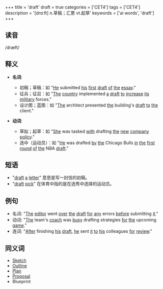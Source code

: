 +++
title = 'draft'
draft = true
categories = ['CET4']
tags = ['CET4']
description = '[drɑːft] n.草稿；汇票 vt.起草'
keywords = ['ai words', 'draft']
+++

## 读音
/dræft/

## 释义
- **名词**:
  - 初稿；草稿：如 "[He](/post/he/) submitted [his](/post/his/) [first](/post/first/) [draft](/post/draft/) [of](/post/of/) [the](/post/the/) [essay](/post/essay/)."
  - 征兵；征召：如 "[The](/post/the/) [country](/post/country/) implemented [a](/post/a/) [draft](/post/draft/) [to](/post/to/) [increase](/post/increase/) [its](/post/its/) [military](/post/military/) forces."
  - 设计图；蓝图：如 "[The](/post/the/) architect presented [the](/post/the/) building's [draft](/post/draft/) [to](/post/to/) [the](/post/the/) client."

- **动词**:
  - 草拟；起草：如 "[She](/post/she/) was tasked [with](/post/with/) drafting [the](/post/the/) [new](/post/new/) [company](/post/company/) [policy](/post/policy/)."
  - 选中（运动员）：如 "[He](/post/he/) was drafted [by](/post/by/) [the](/post/the/) Chicago Bulls [in](/post/in/) [the](/post/the/) [first](/post/first/) [round](/post/round/) [of](/post/of/) [the](/post/the/) NBA [draft](/post/draft/)."

## 短语
- "[draft](/post/draft/) [a](/post/a/) [letter](/post/letter/)" 意思是写一封信的初稿。
- "[draft](/post/draft/) [pick](/post/pick/)" 在体育中指的是在选秀中选择的运动员。

## 例句
- 名词: "[The](/post/the/) [editor](/post/editor/) went [over](/post/over/) [the](/post/the/) [draft](/post/draft/) [for](/post/for/) [any](/post/any/) errors [before](/post/before/) submitting [it](/post/it/)."
- 动词: "[The](/post/the/) team's [coach](/post/coach/) was [busy](/post/busy/) drafting strategies [for](/post/for/) [the](/post/the/) upcoming [game](/post/game/)."
- 连词: "[After](/post/after/) finishing [his](/post/his/) [draft](/post/draft/), [he](/post/he/) sent [it](/post/it/) [to](/post/to/) [his](/post/his/) colleagues [for](/post/for/) [review](/post/review/)."

## 同义词
- [Sketch](/post/sketch/)
- [Outline](/post/outline/)
- [Plan](/post/plan/)
- [Proposal](/post/proposal/)
- Blueprint
